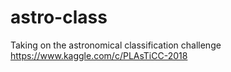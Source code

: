 # astro-class
Taking on the astronomical classification challenge https://www.kaggle.com/c/PLAsTiCC-2018
